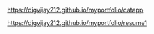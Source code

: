 
https://digvijay212.github.io/myportfolio/catapp



https://digvijay212.github.io/myportfolio/resume1
